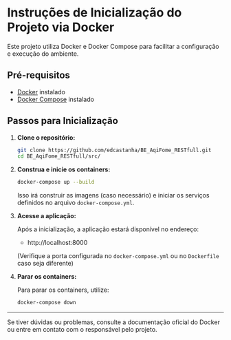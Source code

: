 # Instruções de Inicialização do Projeto via Docker

Este projeto utiliza Docker e Docker Compose para facilitar a configuração e execução do ambiente.

## Pré-requisitos

- [Docker](https://docs.docker.com/get-docker/) instalado
- [Docker Compose](https://docs.docker.com/compose/install/) instalado

## Passos para Inicialização

1. **Clone o repositório:**

   ```bash
   git clone https://github.com/edcastanha/BE_AqiFome_RESTfull.git
   cd BE_AqiFome_RESTfull/src/
   ```

2. **Construa e inicie os containers:**

   ```bash
   docker-compose up --build
   ```

   Isso irá construir as imagens (caso necessário) e iniciar os serviços definidos no arquivo `docker-compose.yml`.

3. **Acesse a aplicação:**

   Após a inicialização, a aplicação estará disponível no endereço:

   - http://localhost:8000

   (Verifique a porta configurada no `docker-compose.yml` ou no `Dockerfile` caso seja diferente)

4. **Parar os containers:**

   Para parar os containers, utilize:

   ```bash
   docker-compose down
   ```

---

Se tiver dúvidas ou problemas, consulte a documentação oficial do Docker ou entre em contato com o responsável pelo projeto.
